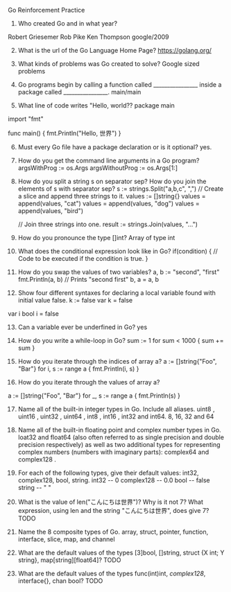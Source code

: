 Go Reinforcement Practice

1. Who created Go and in what year?

Robert Griesemer
Rob Pike
Ken Thompson
google/2009

2. What is the url of the Go Language Home Page?
https://golang.org/

3. What kinds of problems was Go created to solve?
Google sized problems

4. Go programs begin by calling a function called ________________ inside a package called ________________.
main/main

5. What line of code writes "Hello, world??
package main

import "fmt"

func main() {
	fmt.Println("Hello, 世界")
}

6. Must every Go file have a package declaration or is it optional?
yes.

7. How do you get the command line arguments in a Go program?
argsWithProg := os.Args
argsWithoutProg := os.Args[1:]

8. How do you split a string s on separator sep? How do you join the elements of s with separator sep?
s := strings.Split("a,b,c", ",")
 // Create a slice and append three strings to it.
    values := []string{}
    values = append(values, "cat")
    values = append(values, "dog")
    values = append(values, "bird")

    // Join three strings into one.
    result := strings.Join(values, "...")


9. How do you pronounce the type []int?
Array of type int

10. What does the conditional expression look like in Go?
if(condition) {
	// Code to be executed if the condition is true.
}

11. How do you swap the values of two variables?
a, b := "second", "first"
fmt.Println(a, b) // Prints "second first"
b, a = a, b

12. Show four different syntaxes for declaring a local variable found with initial value false.
k := false
var k = false

var i bool
i = false

13. Can a variable ever be underfined in Go?
yes

14. How do you write a while-loop in Go?
sum := 1
	for sum < 1000 {
		sum += sum
	}
15. How do you iterate through the indices of array a?
a := []string{"Foo", "Bar"}
for i, s := range a {
    fmt.Println(i, s)
}

16. How do you iterate through the values of array a?

a := []string{"Foo", "Bar"}
for _, s := range a {
    fmt.Println(s)
}

17. Name all of the built-in integer types in Go. Include all aliases.
uint8 , uint16 , uint32 , uint64 , int8 , int16 , int32 and int64. 8, 16, 32 and 64

18. Name all of the built-in floating point and complex number types in Go.
loat32 and float64 (also often referred to as single precision and double precision respectively) as well as two additional types for representing complex numbers (numbers with imaginary parts): complex64 and complex128 .

19. For each of the following types, give their default values: int32, complex128, bool, string.
int32 -- 0
complex128 -- 0.0
bool -- false
string -- " "


20. What is the value of len("こんにちは世界")? Why is it not 7? What expression, using len and the string "こんにちは世界", does give 7?
TODO

21. Name the 8 composite types of Go.
array, struct, pointer, function, interface, slice, map, and channel

22. What are the default values of the types [3]bool, []string, struct {X int; Y string}, map[string][float64]?
TODO

23. What are the default values of the types func(int)int, *complex128*, interface{}, chan bool?
TODO